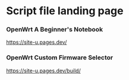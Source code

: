 # Script file landing page

### OpenWrt A Beginner's Notebook

https://site-u.pages.dev/

### OpenWrt Custom Firmware Selector

https://site-u.pages.dev/build/
